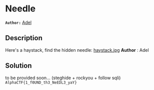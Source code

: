 # Needle

**`Author:`** [Adel](https://github.com/Spidey-y)

## Description
Here's a haystack, find the hidden needle: [haystack.jpg]("https://drive.google.com/file/d/1CeiyAfXAqZEJmNx7gTBIOP_CH_UPVwaU/view?usp=sharing") **Author** : Adel

## Solution

to be provided soon... (steghide + rockyou + follow sqli)
`AlphaCTF{1_f0UND_th3_NeEDL3_yaY}`